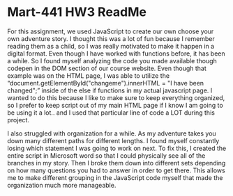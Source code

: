 # Mart-441 HW3 ReadMe 
For this assignment, we used JavaScript to create our own choose your own adventure story. I thought this was a lot of fun because I remember reading them as a child, so I was really motivated to make it happen in a digital format. Even though I have worked with functions before, it has been a while. So I found myself analyzing the code you made available though codepen in the DOM section of our course website. Even though that example was on the HTML page, I was able to utilize the “document.getElementById("changeme").innerHTML = "I have been changed";” inside of the else if functions in my actual javascript page. I wanted to do this because I like to make sure to keep everything organized, so I prefer to keep script out of my main HTML page if I know I am going to be using it a lot.. and I used that particular line of code a LOT during this project.

I also struggled with organization for a while. As my adventure takes you down many different paths for different lengths. I found myself constantly losing which statement I was going to work on next. To fix this, I created the entire script in Microsoft word so that I could physically see all of the branches in my story. Then I broke them down into different sets depending on how many questions you had to answer in order to get there. This allows me to make different grouping in the JavaScript code myself that made the organization much more manageable.
